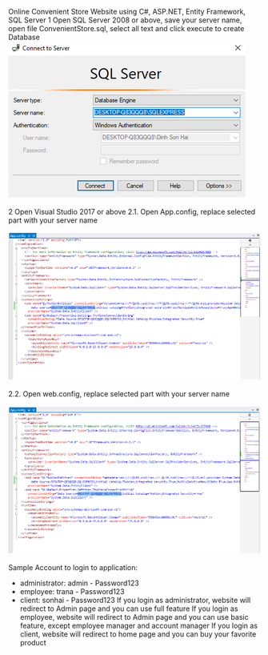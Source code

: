 Online Convenient Store Website using C#, ASP.NET, Entity Framework, SQL Server
1 Open SQL Server 2008 or above, save your server name, open file ConvenientStore.sql, select all text and click execute to create Database
![Server name](https://github.com/DinhSonHai/bookstore-manager/blob/master/installation-image/serverName.png)
<br/><br/>
2 Open Visual Studio 2017 or above
2.1. Open App.config, replace selected part with your server name <br/><br/>
![Connect to Database](https://github.com/DinhSonHai/bookstore-manager/blob/master/installation-image/editDataSource.png)
<br/><br/>
2.2. Open web.config, replace selected part with your server name <br/><br/>
![Connect for Report Feature](https://github.com/DinhSonHai/bookstore-manager/blob/master/installation-image/editDataSourceForReport.PNG)
<br/><br/>
Sample Account to login to application:
* administrator: admin - Password123
* employee: trana - Password123
* client: sonhai - Password123
If you login as administrator, website will redirect to Admin page and you can use full feature
If you login as employee, website will redirect to Admin page and you can use basic feature, except employee manager and account manager
If you login as client, website will redirect to home page and you can buy your favorite product

